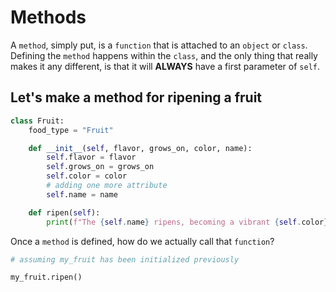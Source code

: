 # Methods

A `method`, simply put, is a `function` that is attached to an `object` or `class`. Defining the `method` happens within the `class`, and the only thing that really makes it any different, is that it will **ALWAYS** have a first parameter of `self`.


## Let's make a method for ripening a fruit

```py
class Fruit:
    food_type = "Fruit"

    def __init__(self, flavor, grows_on, color, name):
        self.flavor = flavor
        self.grows_on = grows_on
        self.color = color
        # adding one more attribute
        self.name = name

    def ripen(self):
        print(f"The {self.name} ripens, becoming a vibrant {self.color}, and has a delicious {self.flavor} flavor. You may now pick it from the {self.grows_on}")
```

Once a `method` is defined, how do we actually call that `function`?

```py
# assuming my_fruit has been initialized previously

my_fruit.ripen()
```
